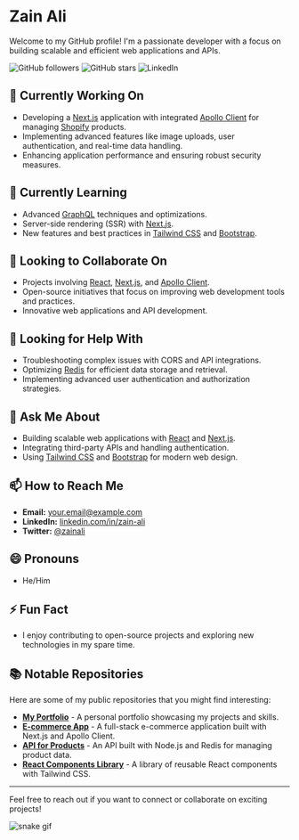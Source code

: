 # Zain Ali

Welcome to my GitHub profile! I'm a passionate developer with a focus on building scalable and efficient web applications and APIs.

![GitHub followers](https://img.shields.io/github/followers/zainali005?style=social) ![GitHub stars](https://img.shields.io/github/stars/zainali005?style=social) ![LinkedIn](https://img.shields.io/badge/LinkedIn-Zain%20Ali-blue?style=flat&logo=linkedin)

## 🔭 Currently Working On

- Developing a [Next.js](https://nextjs.org/) application with integrated [Apollo Client](https://www.apollographql.com/) for managing [Shopify](https://www.shopify.com/) products.
- Implementing advanced features like image uploads, user authentication, and real-time data handling.
- Enhancing application performance and ensuring robust security measures.

## 🌱 Currently Learning

- Advanced [GraphQL](https://graphql.org/) techniques and optimizations.
- Server-side rendering (SSR) with [Next.js](https://nextjs.org/).
- New features and best practices in [Tailwind CSS](https://tailwindcss.com/) and [Bootstrap](https://getbootstrap.com/).

## 👯 Looking to Collaborate On

- Projects involving [React](https://reactjs.org/), [Next.js](https://nextjs.org/), and [Apollo Client](https://www.apollographql.com/).
- Open-source initiatives that focus on improving web development tools and practices.
- Innovative web applications and API development.

## 🤔 Looking for Help With

- Troubleshooting complex issues with CORS and API integrations.
- Optimizing [Redis](https://redis.io/) for efficient data storage and retrieval.
- Implementing advanced user authentication and authorization strategies.

## 💬 Ask Me About

- Building scalable web applications with [React](https://reactjs.org/) and [Next.js](https://nextjs.org/).
- Integrating third-party APIs and handling authentication.
- Using [Tailwind CSS](https://tailwindcss.com/) and [Bootstrap](https://getbootstrap.com/) for modern web design.

## 📫 How to Reach Me

- **Email:** [your.email@example.com](mailto:your.email@example.com)
- **LinkedIn:** [linkedin.com/in/zain-ali](https://linkedin.com/in/zain-ali)
- **Twitter:** [@zainali](https://twitter.com/zainali)

## 😄 Pronouns

- He/Him

## ⚡ Fun Fact

- I enjoy contributing to open-source projects and exploring new technologies in my spare time.

## 📚 Notable Repositories

Here are some of my public repositories that you might find interesting:

- [**My Portfolio**](https://github.com/zainali005/portfolio) - A personal portfolio showcasing my projects and skills.
- [**E-commerce App**](https://github.com/zainali005/ecommerce-app) - A full-stack e-commerce application built with Next.js and Apollo Client.
- [**API for Products**](https://github.com/zainali005/products-api) - An API built with Node.js and Redis for managing product data.
- [**React Components Library**](https://github.com/zainali005/react-components) - A library of reusable React components with Tailwind CSS.

---

Feel free to reach out if you want to connect or collaborate on exciting projects!

![snake gif](https://github.com/zainali005/zainali005/blob/output/github-contribution-grid-snake.svg)

